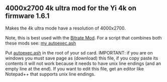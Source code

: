 ## 4000x2700 4k ultra mod for the Yi 4k on firmware 1.6.1

Makes the 4k ultra mode have a resolution of 4000x2700.

Note, this is best used with the [Bitrate Mod](../bitrate_mod). For a script that combines both these mods see: [my autoexec.ash](../my_autoexec.ash)

Put [autoexec.ash](https://github.com/irungentoo/Xiaomi_Yi_4k_Camera/raw/master/ultra_increased_resolution/autoexec.ash) in the root of your sd card. IMPORTANT: if you are on windows you must save page as (download) this file, if you copy paste its contents it will not work because it needs to have unix line endings (and an empty line at the end). If you want to edit this file, get an editor like Notepad++ that supports unix line endings.

